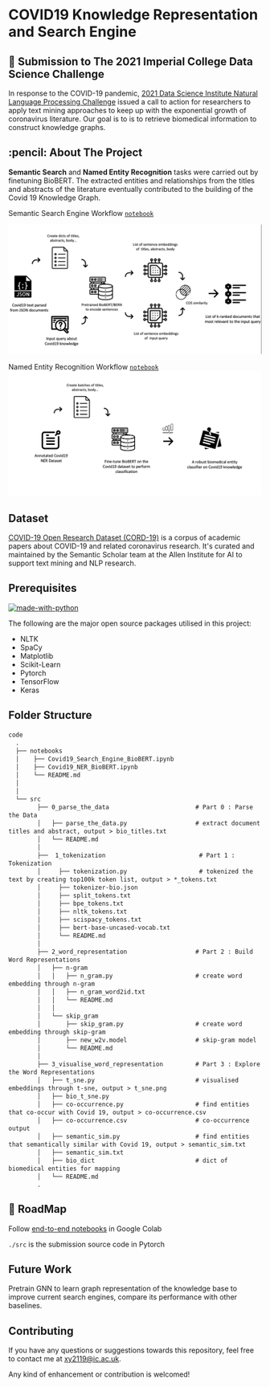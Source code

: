 # COVID19 Knowledge Representation and Search Engine
## 📌 Submission to The 2021 Imperial College Data Science Challenge


In response to the COVID-19 pandemic, [2021 Data Science Institute Natural Language Processing Challenge](https://www.imperial.ac.uk/data-science/) issued a call to action for researchers to apply text mining approaches to keep up with the exponential growth of coronavirus literature. Our goal is to is to retrieve biomedical information to construct knowledge graphs.

<!-- ABOUT THE PROJECT -->
<h2 id="about-the-project"> :pencil: About The Project</h2>

**Semantic Search** and **Named Entity Recognition** tasks were carried out by finetuning BioBERT. The extracted entities and relationships from the titles and abstracts of the literature eventually contributed to the building of the Covid 19 Knowledge Graph.

Semantic Search Engine Workflow     [`notebook`](./notebooks/Covid19_Search_Engine_BioBERT.ipynb)

![image](./images/semantic_engine.png)

Named Entity Recognition Workflow   [`notebook`](./notebooks/Covid19_NER_BioBERT.ipynb)
![image](./images/bio_ner.png)

## Dataset
[COVID-19 Open Research Dataset (CORD-19)](https://github.com/allenai/cord19) is a corpus of academic papers about COVID-19 and related coronavirus research. It's curated and maintained by the Semantic Scholar team at the Allen Institute for AI to support text mining and NLP research. 


## Prerequisites

[![made-with-python](https://img.shields.io/badge/Made%20with-Python-1f425f.svg)](https://www.python.org/) <br>

<!--This project is written in Python programming language. <br>-->
The following are the major open source packages utilised in this project:
* NLTK
* SpaCy
* Matplotlib
* Scikit-Learn
* Pytorch
* TensorFlow
* Keras


<h2 id="folder-structure"> Folder Structure</h2>

    code
      .  
      ├── notebooks                                                       
      │    ├── Covid19_Search_Engine_BioBERT.ipynb                   
      │    ├── Covid19_NER_BioBERT.ipynb   
      │    └── README.md    
      │    
      │
      └── src
            ├── 0_parse_the_data                        # Part 0 : Parse the Data                                  
            │   ├── parse_the_data.py                   # extract document titles and abstract, output > bio_titles.txt
            │   └── README.md    
            │
            ├──  1_tokenization                          # Part 1 : Tokenization    
            │     ├── tokenization.py                    # tokenized the text by creating top100k token list, output > *_tokens.txt 
            │     ├── tokenizer-bio.json                  
            │     ├── split_tokens.txt
            │     ├── bpe_tokens.txt
            │     ├── nltk_tokens.txt
            │     ├── scispacy_tokens.txt
            │     ├── bert-base-uncased-vocab.txt
            │     └── README.md    
            │
            ├── 2_word_representation                   # Part 2 : Build Word Representations             
            │   ├── n-gram                              
            │   │   ├── n_gram.py                       # create word embedding through n-gram
            │   │   ├── n_gram_word2id.txt             
            │   │   └── README.md 
            │   │
            │   └── skip_gram                           
            │       ├── skip_gram.py                    # create word embedding through skip-gram
            │       ├── new_w2v.model                   # skip-gram model
            │       └── README.md
            │
            ├── 3_visualise_word_representation         # Part 3 : Explore the Word Representations                    
            │   ├── t_sne.py                            # visualised embeddings through t-sne, output > t_sne.png
            │   ├── bio_t_sne.py  
            │   ├── co-occurrence.py                    # find entities that co-occur with Covid 19, output > co-occurrence.csv
            │   ├── co-occurrence.csv                   # co-occurrence output 
            │   ├── semantic_sim.py                     # find entities that semantically similar with Covid 19, output > semantic_sim.txt
            │   ├── semantic_sim.txt
            │   ├── bio_dict                            # dict of biomedical entities for mapping
            │   └── README.md    
            . 



## 🎯 RoadMap

Follow [end-to-end notebooks](./notebooks) in Google Colab 

`./src` is the submission source code in Pytorch


## Future Work
Pretrain GNN to learn graph representation of the knowledge base to improve current search engines, compare its performance with other baselines.


## Contributing
If you have any questions or suggestions towards this repository, feel free to contact me at xy2119@ic.ac.uk.

Any kind of enhancement or contribution is welcomed!
